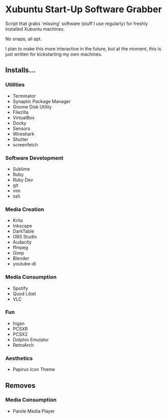 # Xubuntu Start-Up Software Grabber

Script that grabs 'missing' software (stuff I use regularly) for freshly installed Xubuntu machines.

No snaps; all apt. 

I plan to make this more interactive in the future, but at the moment, this is just written for kickstarting my own machines.

## Installs...

### Utilities
- Terminator
- Synaptic Package Manager
- Gnome Disk Utility
- Filezilla
- VirtualBox
- Docky
- Sensors
- Wireshark
- Shutter
- screenfetch

### Software Development
- Sublime
- Ruby
- Ruby Dev
- git
- vim
- ssh

### Media Creation
- Krita
- Inkscape
- DarkTable
- OBS Studio
- Audacity
- ffmpeg
- Gimp
- Blender
- youtube-dl

### Media Consumption
- Spotify
- Quod Libet
- VLC

### Fun
- higan
- PCSXR
- PCSX2
- Dolphin Emulator
- RetroArch

### Aesthetics
- Papirus Icon Theme

## Removes

### Media Consumption
- Parole Media Player